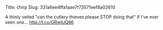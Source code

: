 Title: chirp
Slug: 331a6ee4ffa1aae7f73571eef8a02610

A thinly veiled "can the cutlery thieves please STOP doing that" if I've ever seen one... <a href="http://t.co/GRwjUQ86">http://t.co/GRwjUQ86</a>
